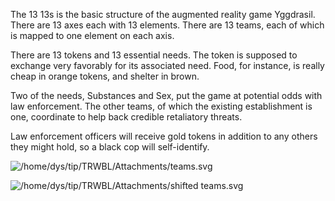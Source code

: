 The 13 13s is the basic structure of the augmented reality game Yggdrasil. There are 13 axes each with 13 elements. There are 13 teams, each of which is mapped to one element on each axis.

There are 13 tokens and 13 essential needs. The token is supposed to exchange very favorably for its associated need. Food, for instance, is really cheap in orange tokens, and shelter in brown.

Two of the needs, Substances and Sex, put the game at potential odds with law enforcement. The other teams, of which the existing establishment is one, coordinate to help back credible retaliatory threats.

Law enforcement officers will receive gold tokens in addition to any others they might hold, so a black cop will self-identify.

![/home/dys/tip/TRWBL/Attachments/teams.svg](file:///home/dys/tip/TRWBL/Attachments/teams.svg)

![/home/dys/tip/TRWBL/Attachments/shifted teams.svg](file:///home/dys/tip/TRWBL/Attachments/shifted%20teams.svg)